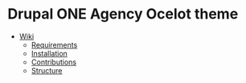 Drupal ONE Agency Ocelot theme
===================================

* [Wiki](https://github.com/Crosscheck/Ocelot/wiki)
  * [Requirements](https://github.com/Crosscheck/Ocelot/wiki/1.-Requirements)
  * [Installation](https://github.com/Crosscheck/Ocelot/wiki/2.-Installation)
  * [Contributions](https://github.com/Crosscheck/Ocelot/wiki/3.-Contributions)
  * [Structure](https://github.com/Crosscheck/Ocelot/wiki/4.-Structure)
